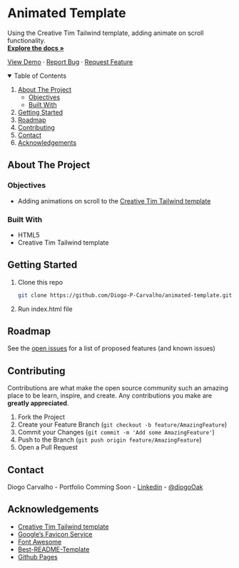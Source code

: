 # Animated Template

Using the Creative Tim Tailwind template, adding animate on scroll functionality.
<br>
<a href="https://github.com/Diogo-P-Carvalho/animated-template/blob/main/README.md"><strong>Explore the docs »</strong></a>

<a href="https://diogo-p-carvalho.github.io/animated-template/">View Demo</a>
·
<a href="https://github.com/Diogo-P-Carvalho/animated-template/issues">Report Bug</a>
·
<a href="https://github.com/Diogo-P-Carvalho/animated-template/issues">Request Feature</a>

<!-- TABLE OF CONTENTS -->
<details open="open">
  <summary>Table of Contents</summary>
  <ol>
    <li>
      <a href="#about-the-project">About The Project</a>
      <ul>
        <li><a href="#objectives">Objectives</a></li>
        <li><a href="#built-with">Built With</a></li>
      </ul>
    </li>    
    <li>
      <a href="#getting-started">Getting Started</a>      
    </li>
    <li><a href="#roadmap">Roadmap</a></li>
    <li><a href="#contributing">Contributing</a></li>
    <li><a href="#contact">Contact</a></li>
    <li><a href="#acknowledgements">Acknowledgements</a></li>
  </ol>
</details>

<!-- ABOUT THE PROJECT -->

## About The Project

### Objectives

-   Adding animations on scroll to the [Creative Tim Tailwind template](https://www.creative-tim.com/learning-lab/tailwind-starter-kit/presentation)

### Built With

-   HTML5
-   Creative Tim Tailwind template

<!-- GETTING STARTED -->

## Getting Started

1. Clone this repo
    ```sh
    git clone https://github.com/Diogo-P-Carvalho/animated-template.git
    ```
2. Run index.html file

<!-- ROADMAP -->

## Roadmap

See the [open issues](https://github.com/Diogo-P-Carvalho/animated-template/issues) for a list of proposed features (and known issues)

<!-- CONTRIBUTING -->

## Contributing

Contributions are what make the open source community such an amazing place to be learn, inspire, and create. Any contributions you make are **greatly appreciated**.

1. Fork the Project
2. Create your Feature Branch (`git checkout -b feature/AmazingFeature`)
3. Commit your Changes (`git commit -m 'Add some AmazingFeature'`)
4. Push to the Branch (`git push origin feature/AmazingFeature`)
5. Open a Pull Request

<!--CONTACT -->

## Contact

Diogo Carvalho - Portfolio Comming Soon - [Linkedin](www.linkedin.com/in/diogo-carvalho-83a96a14a) - [@diogoOak](https://twitter.com/diogoOak)

<!-- ACKNOWLEDGMENTS -->

## Acknowledgements

-   [Creative Tim Tailwind template](https://www.creative-tim.com/learning-lab/tailwind-starter-kit/presentation)
-   [Google’s Favicon Service](https://www.google.com/s2/favicons?domain=zerotomastery.io)
-   [Font Awesome](https://fontawesome.com)
-   [Best-README-Template](https://github.com/othneildrew/Best-README-Template)
-   [Github Pages](https://pages.github.com/)

